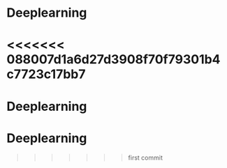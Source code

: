 # Deeplearning
<<<<<<< 088007d1a6d27d3908f70f79301b4c7723c17bb7
=======
# Deeplearning
# Deeplearning
>>>>>>> first commit
